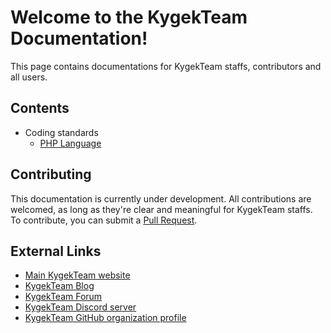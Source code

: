 # Welcome to the KygekTeam Documentation!

This page contains documentations for KygekTeam staffs, contributors and all users.

## Contents

- Coding standards
  - [PHP Language](/coding-standards/php.md)

## Contributing

This documentation is currently under development. All contributions are welcomed, as long as they're clear and meaningful for KygekTeam staffs. To contribute, you can submit a [Pull Request](https://github.com/KygekTeam/docs/pulls).

## External Links

- [Main KygekTeam website](https://kygekteam.org)
- [KygekTeam Blog](https://blog.kygekteam.org)
- [KygekTeam Forum](https://forum.kygekteam.org)
- [KygekTeam Discord server](https://discord.gg/CXtqUZv)
- [KygekTeam GitHub organization profile](https://github.com/KygekTeam)
